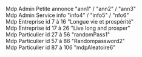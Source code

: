 Mdp Admin Petite annonce "ann1" / "ann2" / "ann3" <br>
Mdp Admin Service info "info4" / "info5" / "nfo6" <br>
Mdp Entreprise id 7 à 16 "Longue vie et prospérité" <br>
Mdp Entreprise id 17 à 26 "Live long and prosper" <br>
Mdp Particulier id 27 à 56 "randomPass1" <br>
Mdp Particulier id 57 à 86 "Randompassword2" <br>
Mdp Particulier id 87 à 106 "mdpAleatoire6" <br>
